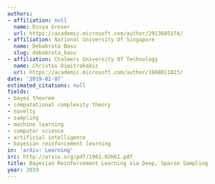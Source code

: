 ```yaml
---
authors:
- affiliation: null
  name: Divya Grover
  url: https://academic.microsoft.com/author/2913685174/
- affiliation: National University Of Singapore
  name: Debabrota Basu
  slug: debabrota_basu
- affiliation: Chalmers University Of Technology
  name: Christos Dimitrakakis
  url: https://academic.microsoft.com/author/1968011823/
date: '2019-02-07'
estimated_citations: null
fields:
- bayes theorem
- computational complexity theory
- novelty
- sampling
- machine learning
- computer science
- artificial intelligence
- bayesian reinforcement learning
in: 'arXiv: Learning'
src: http://arxiv.org/pdf/1902.02661.pdf
title: Bayesian Reinforcement Learning via Deep, Sparse Sampling
year: 2019
---
```

